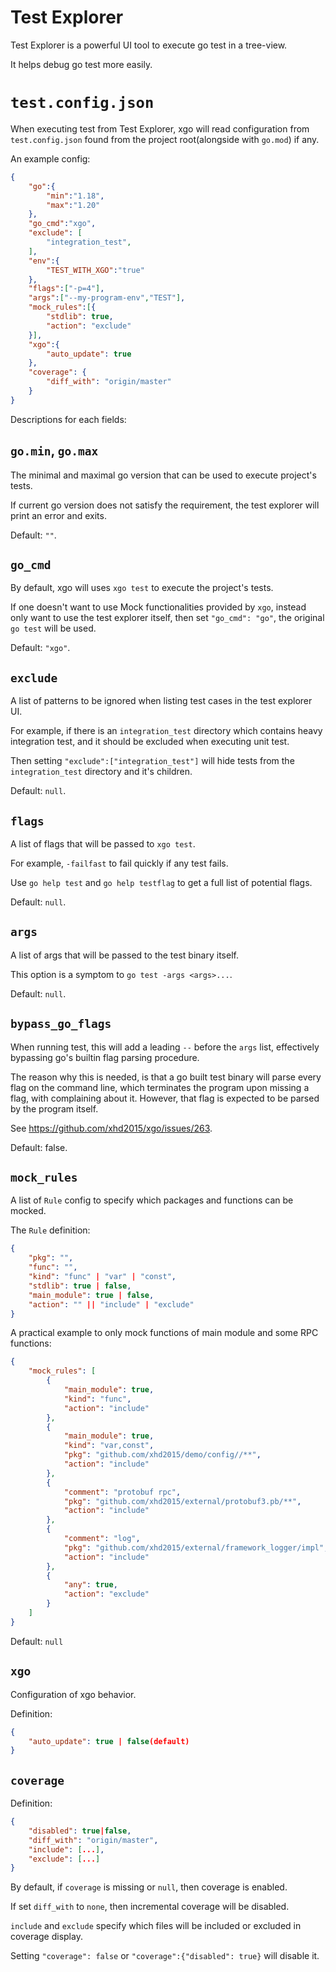 # Test Explorer
Test Explorer is a powerful UI tool to execute go test in a tree-view.

It helps debug go test more easily.

# `test.config.json`
When executing test from Test Explorer, xgo will read configuration from `test.config.json` found from the project root(alongside with `go.mod`) if any.

An example config:
```json
{
    "go":{
        "min":"1.18",
        "max":"1.20"
    },
    "go_cmd":"xgo",
    "exclude": [
        "integration_test",
    ],
    "env":{
        "TEST_WITH_XGO":"true"
    },
    "flags":["-p=4"],
    "args":["--my-program-env","TEST"],
    "mock_rules":[{
        "stdlib": true,
        "action": "exclude"
    }],
    "xgo":{
        "auto_update": true
    },
    "coverage": {
        "diff_with": "origin/master"
    }
}
```

Descriptions for each fields:

## `go.min`, `go.max`
The minimal and maximal go version that can be used to execute project's tests.

If current go version does not satisfy the requirement, the test explorer will print an error and exits.

Default: `""`.

## `go_cmd`
By default, xgo will uses `xgo test` to execute the project's tests. 

If one doesn't want to use Mock functionalities provided by `xgo`, instead only want to use the test explorer itself, then set `"go_cmd": "go"`, the original `go test` will be used.

Default: `"xgo"`.

## `exclude`
A list of patterns to be ignored when listing test cases in the test explorer UI.

For example, if there is an `integration_test` directory which contains heavy integration test, and it should be excluded when executing unit test.

Then setting `"exclude":["integration_test"]` will hide tests from the `integration_test` directory and it's children.

Default: `null`.

## `flags`
A list of flags that will be passed to `xgo test`.

For example, `-failfast` to fail quickly if any test fails. 

Use `go help test` and `go help testflag` to get a full list of potential flags.

Default: `null`.

## `args`
A list of args that will be passed to the test binary itself.

This option is a symptom to `go test -args <args>...`.

Default: `null`.

## `bypass_go_flags`
When running test, this will add a leading `--` before the `args` list, effectively bypassing go's builtin flag parsing procedure.

The reason why this is needed, is that a go built test binary will parse every flag on the command line, which terminates the program upon missing a flag, with complaining about it. However, that flag is expected to be parsed by the program itself.

See https://github.com/xhd2015/xgo/issues/263.

Default: false.

## `mock_rules`
A list of `Rule` config to specify which packages and functions can be mocked.

The `Rule` definition:
```json
{
    "pkg": "",
    "func": "",
    "kind": "func" | "var" | "const",
    "stdlib": true | false,
    "main_module": true | false,
    "action": "" || "include" | "exclude" 
}
```

A practical example to only mock functions of main module and some RPC functions:
```json
{
    "mock_rules": [
        {
            "main_module": true,
            "kind": "func",
            "action": "include"
        },
        {
            "main_module": true,
            "kind": "var,const",
            "pkg": "github.com/xhd2015/demo/config//**",
            "action": "include"
        },
        {
            "comment": "protobuf rpc",
            "pkg": "github.com/xhd2015/external/protobuf3.pb/**",
            "action": "include"
        },
        {
            "comment": "log",
            "pkg": "github.com/xhd2015/external/framework_logger/impl",
            "action": "include"
        },
        {
            "any": true,
            "action": "exclude"
        }
    ]
}
```

Default: `null`

## `xgo`
Configuration of xgo behavior.

Definition:
```json
{
    "auto_update": true | false(default)
}
```

## `coverage`
Definition:
```json
{
    "disabled": true|false,
    "diff_with": "origin/master",
    "include": [...],
    "exclude": [...]
}
```

By default, if `coverage` is missing or `null`, then coverage is enabled.

If set `diff_with` to `none`, then incremental coverage will be disabled.

`include` and `exclude` specify which files will be included or excluded in coverage display.

Setting `"coverage": false` or `"coverage":{"disabled": true}` will disable it.